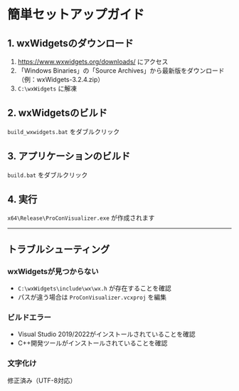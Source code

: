 # 簡単セットアップガイド

## 1. wxWidgetsのダウンロード

1. https://www.wxwidgets.org/downloads/ にアクセス
2. 「Windows Binaries」の「Source Archives」から最新版をダウンロード（例：wxWidgets-3.2.4.zip）
3. `C:\wxWidgets` に解凍

## 2. wxWidgetsのビルド

`build_wxwidgets.bat` をダブルクリック

## 3. アプリケーションのビルド

`build.bat` をダブルクリック

## 4. 実行

`x64\Release\ProConVisualizer.exe` が作成されます

---

## トラブルシューティング

### wxWidgetsが見つからない
- `C:\wxWidgets\include\wx\wx.h` が存在することを確認
- パスが違う場合は `ProConVisualizer.vcxproj` を編集

### ビルドエラー
- Visual Studio 2019/2022がインストールされていることを確認
- C++開発ツールがインストールされていることを確認

### 文字化け
修正済み（UTF-8対応）